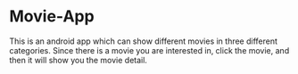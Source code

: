 # Movie-App
This is an android app which can show different movies in three different categories. Since there is a movie you are interested in, click the movie, and then it will show you the movie detail.
